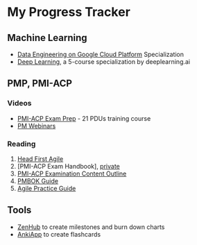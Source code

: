# My Progress Tracker

## Machine Learning

 - [Data Engineering on Google Cloud Platform](https://www.coursera.org/specializations/gcp-data-machine-learning)  Specialization
 - [Deep Learning](https://www.coursera.org/account/accomplishments/specialization/Z23QYSJ94QTU), a 5-course specialization by deeplearning.ai

## PMP, PMI-ACP

### Videos

-   [PMI-ACP Exam Prep](https://www.udemy.com/pmiacp_21pdus/learn/v4/t/practice/1023892/introduction) - 21 PDUs training course
- [PM Webinars](https://www.projectmanagement.com/Webinars/webinarMainOnDemand.cfm)

### Reading

1.  [Head First Agile](https://www.safaribooksonline.com/library/view/head-first-agile/9781491944684/)
2.  [PMI-ACP Exam Handbook], [private](https://web.kamihq.com/web/viewer.html?source=extension_pdfhandler&file=https%3A%2F%2Fwww.pmi.org%2F-%2Fmedia%2Fpmi%2Fdocuments%2Fpublic%2Fpdf%2Fcertifications%2Fagile-certified-practitioner-handbook.pdf)    
5. [PMI-ACP Examination  Content  Outline]()
3.  [PMBOK Guide](https://www.safaribooksonline.com/library/view/a-guide-to/9781628253900/part01.xhtml)
4.  [Agile Practice Guide](https://www.safaribooksonline.com/library/view/agile-practice-guide/9781628253993/)
    
## Tools

- [ZenHub](https://app.zenhub.com/workspace/o/vochicong/progress/reports?report=burndown) to create milestones and burn down charts
- [AnkiApp](https://www.ankiapp.com/) to create flashcards 



<!--stackedit_data:
eyJoaXN0b3J5IjpbLTUzNDY2NTY0LDM2MTU4MzkzNSwxNjgxND
E1MjM0LDE2NDgwOTc3NjUsMTk4NjgzMjU4OSwtMTMxOTgyNTY4
OSwxMDg2MzQ5NjYxLDkwNDIxOTU4Nl19
-->
